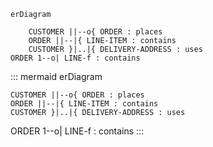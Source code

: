 
```mermaid
erDiagram

    CUSTOMER ||--o{ ORDER : places
    ORDER ||--|{ LINE-ITEM : contains
    CUSTOMER }|..|{ DELIVERY-ADDRESS : uses
ORDER 1--o| LINE-f : contains
```
::: mermaid
erDiagram

    CUSTOMER ||--o{ ORDER : places
    ORDER ||--|{ LINE-ITEM : contains
    CUSTOMER }|..|{ DELIVERY-ADDRESS : uses
ORDER 1--o| LINE-f : contains
:::
